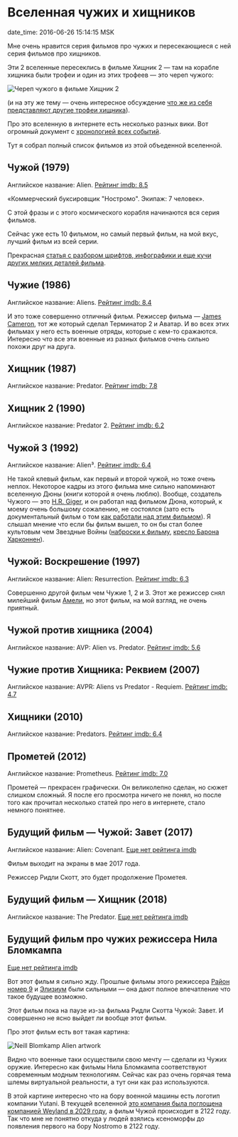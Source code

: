 # Вселенная чужих и хищников

date_time: 2016-06-26 15:14:15 MSK

Мне очень нравится серия фильмов про чужих и пересекающиеся с ней серия
фильмов про хищников.

Эти 2 вселенные пересеклись в фильме Хищник 2 — там на корабле хищника
были трофеи и один из этих трофеев — это череп чужого:

![Череп чужого в фильме Хищник 2](https://upload.bessarabov.ru/bessarabov/Tp4BmebDa88MQRJHdZI5YStdZp0.png)

(и на эту же тему — очень интересное обсуждение [что же из себя представляют
другие трофеи хищника](http://scifi.stackexchange.com/questions/6880/what-are-the-other-alien-skulls-in-the-predator-trophy-case)).

Про это вселенную в интернете есть несколько разных вики. Вот огромный документ
с [хронологией всех событий](http://alienanthology.wikia.com/wiki/Alien_Universe_Timeline).

Тут я собрал полный список фильмов из этой объеденной вселенной.

## Чужой (1979)

Английское название: Alien. [Рейтинг imdb: 8.5](http://www.imdb.com/title/tt0078748/)

«Коммерческий буксировщик "Ностромо". Экипаж: 7 человек».

С этой фразы и с этого космического корабля начинаются вся серия фильмов.

Сейчас уже есть 10 фильмом, но самый первый фильм, на мой вкус, лучший фильм из всей серии.

Прекрасная [статья с разбором шрифтов, инфографики и еще кучи других мелких деталей
фильма](https://typesetinthefuture.com/2014/12/01/alien/).

## Чужие (1986)

Английское название: Aliens. [Рейтинг imdb: 8.4](http://www.imdb.com/title/tt0090605/)

И это тоже совершенно отличный фильм. Режиссер фильма — [James Cameron](http://www.imdb.com/name/nm0000116/),
тот же который сделал Терминатор 2 и Аватар. И во всех этих фильмах
у него есть военные отряды, которые с кем-то сражаются. Интересно что все
эти военные из разных фильмов очень сильно похожи друг на друга.

## Хищник (1987)

Английское название: Predator. [Рейтинг imdb: 7.8](http://www.imdb.com/title/tt0093773/)

## Хищник 2 (1990)

Английское название: Predator 2.  [Рейтинг imdb: 6.2](http://www.imdb.com/title/tt0100403/)

## Чужой 3 (1992)

Английское название: Alien³. [Рейтинг imdb: 6.4](http://www.imdb.com/title/tt0103644/)

Не такой клевый фильм, как первый и второй чужой, но тоже очень неплох.
Некоторое кадры из этого фильма мне сильно напоминают вселенную Дюны (книги
которой я очень люблю). Вообще, создатель Чужого — это [H.R.
Giger](http://www.imdb.com/name/nm0317592/), и он работал над фильмом Дюна,
который, к моему очень большому сожалению, не состоялся (зато есть документальный
фильм о том [как работали над этим фильмом](http://www.imdb.com/title/tt1935156/)).
Я слышал мнение что если бы фильм вышел, то он бы стал более культовым чем
Звездные Войны ([наброски к фильму](https://www.google.ru/search?q=jodorowsky+dune&newwindow=1&source=lnms&tbm=isch),
[кресло Барона Харконнен](http://www.propstore.com/product/various-productions/h-r-giger-harkonnen-capo-chair/)).


## Чужой: Воскрешение (1997)

Английское название: Alien: Resurrection. [Рейтинг imdb: 6.3](http://www.imdb.com/title/tt0118583/)

Совершенно другой фильм чем Чужие 1, 2 и 3. Этот же режиссер снял милейший
фильм [Амели](http://www.imdb.com/title/tt0211915/), но этот фильм, на мой
взгляд, не очень приятный.

## Чужой против хищника (2004)

Английское название: AVP: Alien vs. Predator.  [Рейтинг imdb: 5.6](http://www.imdb.com/title/tt0370263/)

## Чужие против Хищника: Реквием (2007)

Английское название: AVPR: Aliens vs Predator - Requiem.  [Рейтинг imdb: 4.7](http://www.imdb.com/title/tt0758730/)

## Хищники (2010)

Английское название: Predators. [Рейтинг imdb: 6.4](http://www.imdb.com/title/tt1424381/)

## Прометей (2012)

Английское название: Prometheus. [Рейтинг imdb: 7.0](http://www.imdb.com/title/tt1446714/)

Прометей — прекрасен графически. Он великолепно сделан, но сюжет слишком
сложный. Я после его просмотра ничего не понял, но после того как прочитал
несколько статей про него в интернете, стало немного понятнее.

## Будущий фильм — Чужой: Завет (2017)

Английское название: Alien: Covenant. [Еще нет рейтинга imdb](http://www.imdb.com/title/tt2316204/)

Фильм выходит на экраны в мае 2017 года.

Режиссер Ридли Скотт, это будет продолжение Прометея.

## Будущий фильм — Хищник (2018)

Английское название: The Predator.  [Еще нет рейтинга imdb](http://www.imdb.com/title/tt3829266/)

## Будущий фильм про чужих режиссера Нила Бломкампа

[Еще нет рейтинга imdb](http://www.imdb.com/title/tt4462546/)

Вот этот фильм я сильно жду. Прошлые фильмы этого режиссера [Район номер
9](http://www.imdb.com/title/tt1136608/) и [Элизиум](http://www.imdb.com/title/tt1535108/)
были сильными — она дают полное впечатление что такое будущее возможно.

Этот фильм пока на паузе из-за фильма Ридли Скотта Чужой: Завет. И совершенно не ясно
выйдет ли вообще этот фильм.

Про этот фильм есть вот такая картина:

![Neill Blomkamp Alien artwork](https://upload.bessarabov.ru/bessarabov/XCxDpgA-dek7YDrlpjrsE7r5Kz4.jpg?width=640)

Видно что военные таки осуществили свою мечту — сделали из Чужих оружие.
Интересно как фильмы Нила Бломкампа соответствуют современным модным
технологиям. Сейчас как раз очень горячая тема шлемы виртуальной реальности,
а тут они как раз используются.

В этой картине интересно что на бору военной машины есть логотип компании
Yutani. В текущей вселенной [это компания была поглощена компанией Weyland
в 2029 году](http://avp.wikia.com/wiki/Yutani_Corporation), а фильм Чужой
происходит в 2122 году. Так что мне не понятно откуда у людей взялись
ксеноморфы до появления первого на бору Nostromo в 2122 году.
